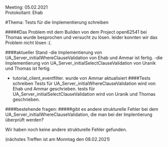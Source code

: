 Meeting: 05.02.2021  
Protokollant: Ehab

#Thema: Tests für die Implementierung schreiben

#####Das Problem mit dem Builden von dem Project open62541 bei Thomas wurde besprochen und versucht zu lösen.
leider konnten wir das Problem nicht lösen :(.

####aktueller Stand
-die Implementierung von UA_Server_initialWhereClauseValidation von Ehab und Ammar ist fertig.
-die Implementierung von UA_Server_initialSelectClauseValidation  von Uranik und Thomas ist fertig.
- tutorial_client_eventfilter. wurde von Ammar aktualisiert
####Tests schreiben 
Tests für UA_Server_initialWhereClauseValidation wird von Ehab und Ammar geschrieben.
tests für UA_Server_initialSelectClauseValidation wird von Uranik und Thomas geschrieben.


####bestehende fragen:
#####gibt es andere strukturelle Fehler bei dem UA_Server_initialWhereClauseValidation, die man bei der Implentierung überprüft werden?

Wir haben noch keine andere strukturelle Fehler gefunden.





(nächstes Treffen ist am Monntag den 08.02.2021)